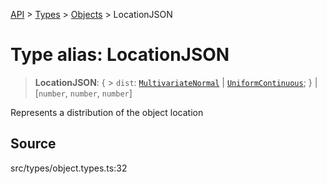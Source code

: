 [API](../../../../../API.md) > [Types](../../../index.md) > [Objects](../index.md) > LocationJSON

# Type alias: LocationJSON

> **LocationJSON**: \{ > `dist`: [`MultivariateNormal`](../../namespace.Distributions/type-aliases/type-alias.MultivariateNormal.md) \| [`UniformContinuous`](../../namespace.Distributions/type-aliases/type-alias.UniformContinuous.md);
> } \| [`number`, `number`, `number`]

Represents a distribution of the object location

## Source

src/types/object.types.ts:32
